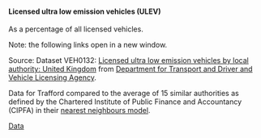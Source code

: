 #### Licensed ultra low emission vehicles (ULEV)
As a percentage of all licensed vehicles.

Note: the following links open in a new window.

Source: Dataset VEH0132: <a href="https://assets.publishing.service.gov.uk/media/669fdb18ce1fd0da7b592bbf/veh0132.ods" target="_blank">Licensed ultra low emission vehicles by local authority: United Kingdom</a> from <a href="https://www.gov.uk/government/statistical-data-sets/all-vehicles-veh01" target="_blank">Department for Transport and Driver and Vehicle Licensing Agency</a>.

Data for Trafford compared to the average of 15 similar authorities as defined by the Chartered Institute of Public Finance and Accountancy (CIPFA) in their <a href='https://www.cipfa.org/services/cipfastats/nearest-neighbour-model' target='_blank'>nearest neighbours model</a>.

<a href="https://www.trafforddatalab.io/trafford_themes/data/climate/licensed_vehicles.csv" aria-label="Download the data" class="downloadButton" target="_blank" download>Data <span class="fas fa-download"></span></a>
